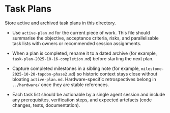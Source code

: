 # Task Plans

Store active and archived task plans in this directory.

- Use `active-plan.md` for the current piece of work. This file should summarise
  the objective, acceptance criteria, risks, and parallelisable task lists with
  owners or recommended session assignments.

- When a plan is completed, rename it to a dated archive (for example,
  `task-plan-2025-10-16-completion.md`) before starting the next plan.

- Capture completed milestones in a sibling note (for example,
  `milestone-2025-10-20-topdon-phase2.md`) so historic context stays close
  without bloating `active-plan.md`. Hardware-specific retrospectives belong in
  `../hardware/` once they are stable references.

- Each task list should be actionable by a single agent session and include any
  prerequisites, verification steps, and expected artefacts (code changes,
  tests, documentation).
